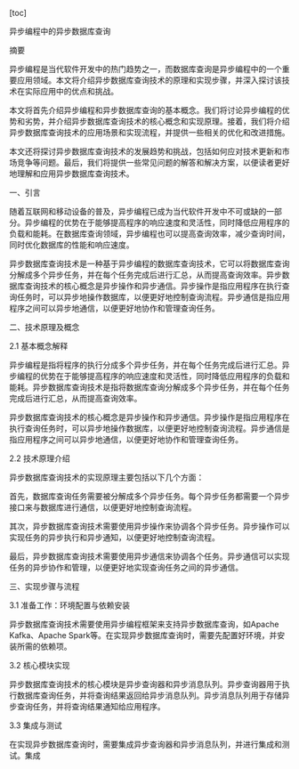 
[toc]                    
                
                
异步编程中的异步数据库查询

摘要

异步编程是当代软件开发中的热门趋势之一，而数据库查询是异步编程中的一个重要应用领域。本文将介绍异步数据库查询技术的原理和实现步骤，并深入探讨该技术在实际应用中的优点和挑战。

本文将首先介绍异步编程和异步数据库查询的基本概念。我们将讨论异步编程的优势和劣势，并介绍异步数据库查询技术的核心概念和实现原理。接着，我们将介绍异步数据库查询技术的应用场景和实现流程，并提供一些相关的优化和改进措施。

本文还将探讨异步数据库查询技术的发展趋势和挑战，包括如何应对技术更新和市场竞争等问题。最后，我们将提供一些常见问题的解答和解决方案，以便读者更好地理解和应用异步数据库查询技术。

一、引言

随着互联网和移动设备的普及，异步编程已成为当代软件开发中不可或缺的一部分。异步编程的优势在于能够提高程序的响应速度和灵活性，同时降低应用程序的负载和能耗。在数据库查询领域，异步编程也可以提高查询效率，减少查询时间，同时优化数据库的性能和响应速度。

异步数据库查询技术是一种基于异步编程的数据库查询技术，它可以将数据库查询分解成多个异步任务，并在每个任务完成后进行汇总，从而提高查询效率。异步数据库查询技术的核心概念是异步操作和异步通信。异步操作是指应用程序在执行查询任务时，可以异步地操作数据库，以便更好地控制查询流程。异步通信是指应用程序之间可以异步地通信，以便更好地协作和管理查询任务。

二、技术原理及概念

2.1 基本概念解释

异步编程是指将程序的执行分成多个异步任务，并在每个任务完成后进行汇总。异步编程的优势在于能够提高程序的响应速度和灵活性，同时降低应用程序的负载和能耗。异步数据库查询技术是指将数据库查询分解成多个异步任务，并在每个任务完成后进行汇总，从而提高查询效率。

异步数据库查询技术的核心概念是异步操作和异步通信。异步操作是指应用程序在执行查询任务时，可以异步地操作数据库，以便更好地控制查询流程。异步通信是指应用程序之间可以异步地通信，以便更好地协作和管理查询任务。

2.2 技术原理介绍

异步数据库查询技术的实现原理主要包括以下几个方面：

首先，数据库查询任务需要被分解成多个异步任务。每个异步任务都需要一个异步接口来与数据库进行通信，以便更好地控制查询流程。

其次，异步数据库查询技术需要使用异步操作来协调各个异步任务。异步操作可以实现任务的异步执行和异步通知，以便更好地控制查询流程。

最后，异步数据库查询技术需要使用异步通信来协调各个任务。异步通信可以实现任务的异步协作和管理，以便更好地实现查询任务之间的异步通信。

三、实现步骤与流程

3.1 准备工作：环境配置与依赖安装

异步数据库查询技术需要使用异步编程框架来支持异步数据库查询，如Apache Kafka、Apache Spark等。在实现异步数据库查询时，需要先配置好环境，并安装所需的依赖项。

3.2 核心模块实现

异步数据库查询技术的核心模块是异步查询器和异步消息队列。异步查询器用于执行数据库查询任务，并将查询结果返回给异步消息队列。异步消息队列用于存储异步查询任务，并将查询结果通知给应用程序。

3.3 集成与测试

在实现异步数据库查询时，需要集成异步查询器和异步消息队列，并进行集成和测试。集成

